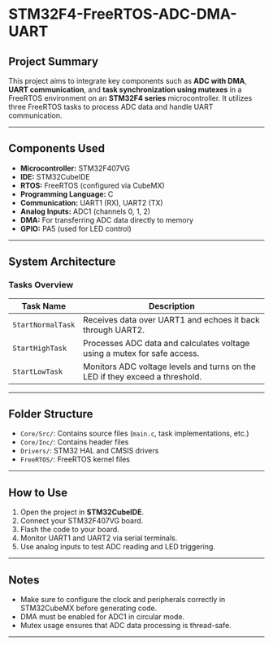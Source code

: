 # STM32F4-FreeRTOS-ADC-DMA-UART

## Project Summary

This project aims to integrate key components such as **ADC with DMA**, **UART communication**, and **task synchronization using mutexes** in a FreeRTOS environment on an **STM32F4 series** microcontroller. It utilizes three FreeRTOS tasks to process ADC data and handle UART communication.

---

## Components Used

- **Microcontroller:** STM32F407VG  
- **IDE:** STM32CubeIDE  
- **RTOS:** FreeRTOS (configured via CubeMX)  
- **Programming Language:** C  
- **Communication:** UART1 (RX), UART2 (TX)  
- **Analog Inputs:** ADC1 (channels 0, 1, 2)  
- **DMA:** For transferring ADC data directly to memory  
- **GPIO:** PA5 (used for LED control)  

---

## System Architecture

### Tasks Overview

| Task Name         | Description                                                                 |
|-------------------|-----------------------------------------------------------------------------|
| `StartNormalTask` | Receives data over UART1 and echoes it back through UART2.                  |
| `StartHighTask`   | Processes ADC data and calculates voltage using a mutex for safe access.    |
| `StartLowTask`    | Monitors ADC voltage levels and turns on the LED if they exceed a threshold.|

---

## Folder Structure

- `Core/Src/`: Contains source files (`main.c`, task implementations, etc.)  
- `Core/Inc/`: Contains header files  
- `Drivers/`: STM32 HAL and CMSIS drivers  
- `FreeRTOS/`: FreeRTOS kernel files  

---

## How to Use

1. Open the project in **STM32CubeIDE**.  
2. Connect your STM32F407VG board.  
3. Flash the code to your board.  
4. Monitor UART1 and UART2 via serial terminals.  
5. Use analog inputs to test ADC reading and LED triggering.

---

## Notes

- Make sure to configure the clock and peripherals correctly in STM32CubeMX before generating code.  
- DMA must be enabled for ADC1 in circular mode.  
- Mutex usage ensures that ADC data processing is thread-safe.

---

